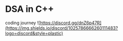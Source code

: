 # DSA in C++
coding journey
![https://discord.gg/dnZ6p47R](https://img.shields.io/discord/1025786666260111483?logo=discord&style=plastic)
